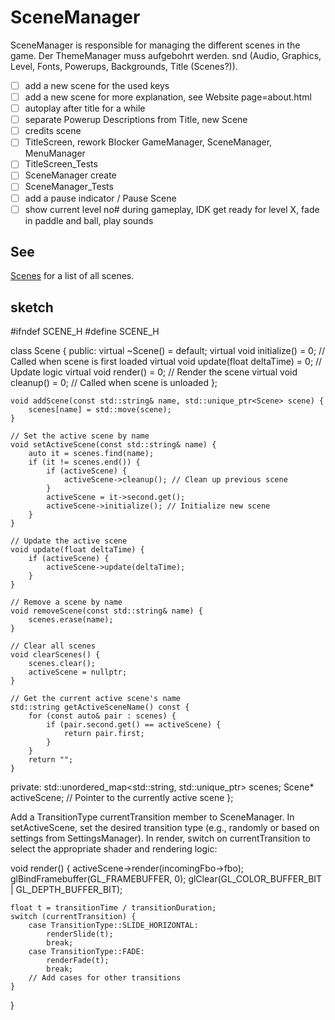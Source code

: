 # SceneManager

SceneManager is responsible for managing the different scenes in the game.
Der ThemeManager muss aufgebohrt werden. snd (Audio, Graphics, Level, Fonts, Powerups, Backgrounds, Title (Scenes?)).

- [ ] add a new scene for the used keys
- [ ] add a new scene for more explanation, see Website page=about.html
- [ ] autoplay after title for a while
- [ ] separate Powerup Descriptions from Title, new Scene
- [ ] credits scene
- [ ] TitleScreen, rework
  Blocker GameManager, SceneManager, MenuManager
- [ ] TitleScreen_Tests
- [ ] SceneManager create
- [ ] SceneManager_Tests
- [ ] add a pause indicator / Pause Scene
- [ ] show current level no# during gameplay, IDK get ready for level X, fade in paddle and ball, play sounds

## See

[Scenes](../Scenes/Intro.md) for a list of all scenes.

## sketch

#ifndef SCENE_H
#define SCENE_H

class Scene {
public:
virtual ~Scene() = default;
virtual void initialize() = 0; // Called when scene is first loaded
virtual void update(float deltaTime) = 0; // Update logic
virtual void render() = 0; // Render the scene
virtual void cleanup() = 0; // Called when scene is unloaded
};

    void addScene(const std::string& name, std::unique_ptr<Scene> scene) {
        scenes[name] = std::move(scene);
    }

    // Set the active scene by name
    void setActiveScene(const std::string& name) {
        auto it = scenes.find(name);
        if (it != scenes.end()) {
            if (activeScene) {
                activeScene->cleanup(); // Clean up previous scene
            }
            activeScene = it->second.get();
            activeScene->initialize(); // Initialize new scene
        }
    }

    // Update the active scene
    void update(float deltaTime) {
        if (activeScene) {
            activeScene->update(deltaTime);
        }
    }

    // Remove a scene by name
    void removeScene(const std::string& name) {
        scenes.erase(name);
    }

    // Clear all scenes
    void clearScenes() {
        scenes.clear();
        activeScene = nullptr;
    }

    // Get the current active scene's name
    std::string getActiveSceneName() const {
        for (const auto& pair : scenes) {
            if (pair.second.get() == activeScene) {
                return pair.first;
            }
        }
        return "";
    }

private:
std::unordered_map<std::string, std::unique_ptr<Scene>> scenes;
Scene* activeScene; // Pointer to the currently active scene
};

Add a TransitionType currentTransition member to SceneManager.
In setActiveScene, set the desired transition type (e.g., randomly or based on settings from SettingsManager).
In render, switch on currentTransition to select the appropriate shader and rendering logic:

void render() {
activeScene->render(incomingFbo->fbo);
glBindFramebuffer(GL_FRAMEBUFFER, 0);
glClear(GL_COLOR_BUFFER_BIT | GL_DEPTH_BUFFER_BIT);

    float t = transitionTime / transitionDuration;
    switch (currentTransition) {
        case TransitionType::SLIDE_HORIZONTAL:
            renderSlide(t);
            break;
        case TransitionType::FADE:
            renderFade(t);
            break;
        // Add cases for other transitions
    }

}


